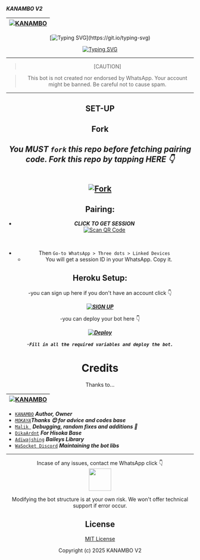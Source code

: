 
 ***KANAMBO V2***

<div align="center">

| [![KANAMBO](https://avatars.githubusercontent.com/u/106575586?v=4)](https://github.com/Kanambp)|
|----|


[![Typing SVG](https://readme-typing-svg.herokuapp.com?font=Rockstar-ExtraBold&size=30&pause=1000&color=0000FF&center=true&vCenter=true&width=500&height=60&lines=HOLLA+WELCOME+TO+THIS+REPO!)](https://git.io/typing-svg)

   [![Typing SVG](https://readme-typing-svg.herokuapp.com?font=Rockstar-ExtraBold&color=F33A6A&lines=FORK+AND+MAYBE+GIVE+US+A+STAR)](https://git.io/typing-svg)

---

> [CAUTION]

> This bot is not created nor endorsed by WhatsApp. Your account might be banned. Be careful not to cause spam.

---



 
## SET-UP

## Fork

<h2 align="center">   

***You MUST `fork` this repo before fetching pairing code. Fork this repo by tapping  HERE 👇***


<br>[![Fork](https://img.shields.io/badge/Fork_this-repo-181717?style=for-the-badge&logo=github)](https://github://Kanambp/dreaded/fork)</br>


## Pairing:
- ***CLICK TO GET SESSION***
  <br>
[![Scan QR Code](https://img.shields.io/badge/CLICK-QET%20SESSION-ff007f?style=for-the-badge&logo=qr-code&logoColor=white)](https://kanambo-qr.onrender.com)
</br>

- Then `Go-to WhatsApp > Three dots > Linked Devices`
   - You will get a session ID in your WhatsApp. Copy it.

## Heroku Setup:
-you can sign up here if you don't have an account click 👇 

***[![SIGN UP ](https://img.shields.io/badge/Signup-Heroku-6762A6?logo=heroku&style=for-the-badge)](https://signup.heroku.com/)***

-you can deploy your bot here 👇

***[![Deploy](https://www.herokucdn.com/deploy/button.svg)](https://heroku.com/deploy?template=github://Kanambp/dreaded)***


-***`Fill in all the required variables and deploy the bot.`***




# Credits

Thanks to...

<div align="center">

|  [![KANAMBO](https://avatars.githubusercontent.com/u/106575586?v=4)](https://github.com/Kanambp)|
|----|

<div align="left">
   
* [`KANAMBO`](https://github.com/Kanambp) ***Author, Owner***
* [_`MOKAYA`_](https://github.com/Fortunatusmokaya)***Thanks 😊 for advice and codes base***
* [`Malik `](https://github.com/darkLo1rd) ***Debugging, random fixes and additions 🌱***
* [`DikaArdnt`](https://github.com/DikaArdnt) ***For Hisoka Base***
* [`Adiwajshing`](https://github.com/WhiskeySockets/Baileys) ***Baileys Library***
* [`WaSocket Discord`](https://discord.gg/WeJM5FP9GG) ***Maintaining the bot libs***

</div>
</div>

---



Incase of any issues, contact me WhatsApp click 👇
<br>
<a href="https://wa.me/+254114148625">
  <img src="https://upload.wikimedia.org/wikipedia/commons/6/6b/WhatsApp.svg" width="60">
</a>
</br>

Modifying the bot structure is at your own risk. We won't offer technical support if error occur.


## License

[MIT License](https://github.com/Kanambp/Kan-dreaded/blob/main/LICENSE)

Copyright (c) 2025 KANAMBO V2


